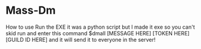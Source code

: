 # Mass-Dm
How to use Run the EXE
it was a python script but I made it exe so you can't skid
run and enter this command $dmall [MESSAGE HERE] [TOKEN HERE] [GUILD ID HERE]
and it will send it to everyone in the server!
